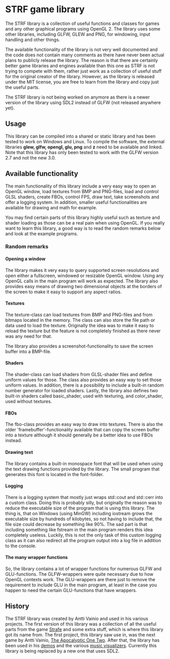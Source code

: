 # STRF game library

The STRF library is a collection of useful functions and classes for games and any other graphical programs using OpenGL 2. The library uses some other libraries, including GLFW, GLEW and PNG, for windowing, input handling and other things.

The available functionality of the library is not very well documented and the code does not contain many comments as there have never been actual plans to publicly release the library. The reason is that there are certainly better game libraries and engines available than this one as STRF is not trying to compete with them, rather just work as a collection of useful stuff for the original creator of the library. However, as the library is released under the MIT license, you are free to learn from the library and copy just the useful parts.

The STRF library is not being worked on anymore as there is a newer version of the library using SDL2 instead of GLFW (not released anywhere yet).

## Usage

This library can be compiled into a shared or static library and has been tested to work on Windows and Linux. To compile the software, the external libraries **glew, glfw, opengl, glu, png** and **z** need to be available and linked. Note that this library has only been tested to work with the GLFW version 2.7 and not the new 3.0.

## Available functionality

The main functionality of this library include a very easy way to open an OpenGL window, load textures from BMP and PNG-files, load and control GLSL shaders, create FBOs, control FPS, draw text, take screenshots and offer a logging system. In addition, smaller useful functionalities are available for drawing and math for example.

You may find certain parts of this library highly useful such as texture and shader loading as those can be a real pain when using OpenGL. If you really want to learn this library, a good way is to read the random remarks below and look at the example programs.

### Random remarks

#### Opening a window

The library makes it very easy to query supported screen resolutions and open either a fullscreen, windowed or resizable OpenGL window. Using any OpenGL calls in the main program will work as expected. The library also provides easy means of drawing two dimensional objects at the borders of the screen to make it easy to support any aspect ratios.

#### Textures

The texture-class can load textures from BMP and PNG-files and from bitmaps located in the memory. The class can also store the file path or data used to load the texture. Originally the idea was to make it easy to reload the texture but the feature is not completely finished as there never was any need for that.

The library also provides a screenshot-functionality to save the screen buffer into a BMP-file.

#### Shaders

The shader-class can load shaders from GLSL-shader files and define uniform values for those. The class also provides an easy way to set those uniform values. In addition, there is a possibility to include a built-in random number generator for loaded shaders. Lastly, the library also defines two built-in shaders called basic\_shader, used with texturing, and color\_shader, used without textures.

#### FBOs

The fbo-class provides an easy way to draw into textures. There is also the older 'framebuffer'-functionality available that can copy the screen buffer into a texture although it should generally be a better idea to use FBOs instead.

#### Drawing text

The library contains a built-in monospace font that will be used when using the text drawing functions provided by the library. The small program that generates this font is located in the font-folder.

#### Logging

There is a logging system that mostly just wraps std::cout and std::cerr into a custom class. Doing this is probably silly, but originally the reason was to reduce the executable size of the program that is using this library. The thing is, that on Windows (using MinGW) including iostream grows the executable size by hundreds of kilobytes, so not having to include that, the file size could decrease by something like 90%. The sad part is that including something like fstream in the main program renders this idea completely useless. Luckily, this is not the only task of this custom logging class as it can also redirect all the program output into a log file in addition to the console.

#### The many wrapper functions

So, the library contains a lot of wrapper functions for numerous GLFW and GLU-functions. The GLFW-wrappers were quite necessary due to how OpenGL contexts work. The GLU-wrappers are there just to remove the requirement to include GLU in the main program, at least in the case you happen to need the certain GLU-functions that have wrappers.

## History

The STRF library was created by Antti Vainio and used in his various projects. The first version of this library was a collection of all the useful parts from the game [Strafe](https://www.anttivainio.net/strafe) and some extra stuff, which is where this library got its name from. The first project, this library saw use in, was the next game by Antti Vainio, [The Apocalyptic One Two](https://www.anttivainio.net/12). After that, the library has been used in his [demos](https://www.anttivainio.net/videos) and the various [music visualizers](https://www.anttivainio.net/music). Currently this library is being replaced by a new one that uses SDL2.
